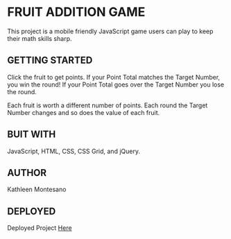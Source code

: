 # FRUIT ADDITION GAME

This project is a mobile friendly JavaScript game users can play to keep their math skills sharp.

## GETTING STARTED

Click the fruit to get points. If your Point Total matches the Target Number, you win the round! If your Point Total goes over the Target Number you lose the round. 

Each fruit is worth a different number of points. Each round the Target Number changes and so does the value of each fruit.

## BUIT WITH

JavaScript, HTML, CSS, CSS Grid, and jQuery.

## AUTHOR

Kathleen Montesano

## DEPLOYED

Deployed Project [Here](https://kathleenmont.github.io/fruit-game/index.html)
          
